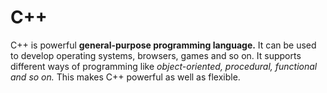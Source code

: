 # C++

C++ is powerful **general-purpose programming language.** It can be used to develop operating systems, browsers, games and so on. It supports different ways of programming like *object-oriented, procedural, functional and so on.* This makes C++ powerful as well as flexible.
